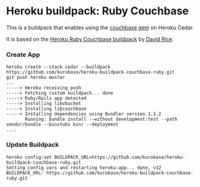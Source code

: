 Heroku buildpack: Ruby Couchbase
======================

This is a buildpack that enables using the [couchbase gem](https://github.com/couchbase/couchbase-ruby-client) on Heroku Cedar.

It is based on the [Heroku Ruby Couchbase buildpack](https://github.com/davidjrice/heroku-buildpack-couchbase-ruby) by [David Rice](https://github.com/davidjrice).

### Create App

    heroku create --stack cedar --buildpack https://github.com/kurobase/heroku-buildpack-couchbase-ruby.git
    git push heroku master
    ...
    -----> Heroku receiving push
    -----> Fetching custom buildpack... done
    -----> Ruby/Rails app detected
    -----> Installing libvbucket
    -----> Installing libcouchbase
    -----> Installing dependencies using Bundler version 1.1.2
           Running: bundle install --without development:test --path vendor/bundle --binstubs bin/ --deployment
    ....

### Update Buildpack

    heroku config:set BUILDPACK_URL=https://github.com/kurobase/heroku-buildpack-couchbase-ruby.git
    Setting config vars and restarting heroku-app... done, v12
    BUILDPACK_URL: https://github.com/kurobase/heroku-buildpack-couchbase-ruby.git



